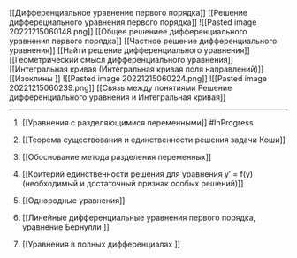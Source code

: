[[Дифференциальное уравнение первого порядка]]
[[Решение дифферециального уравнения первого порядка]]
![[Pasted image 20221215060148.png]]
[[Общее решениее дифференциального уравнения первого порядка]]
[[Частное решение дифференциального уравнения]]
[[Найти решение дифференциального уравнения]]
[[Геометрический смысл дифференциального уравнения]]
[[Интегральная кривая (Интегральная кривая поля направлений)]]
[[Изоклины ]]
![[Pasted image 20221215060224.png]]
![[Pasted image 20221215060239.png]]
[[Связь между понятиями Решение дифференциального уравнения  и Интегральная кривая]]

---
1. [[Уравнения с разделяющимися переменными]] #InProgress 

2. [[Теорема существования и единственности решения задачи Коши]] 

3. [[Обоснование метода разделения переменных]]

3. [[Критерий единственности решения для уравнения y′ = f(y) (необходимый и достаточный признак особых решений)]]

4. [[Однородные уравнения]]

5. [[Линейные дифференциальные уравнения первого порядка, уравнение Бернулли ]]

7. [[Уравнения в полных дифференциалах ]]
